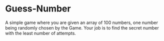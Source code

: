 # Guess-Number
A simple game where you are given an array of 100 numbers, one number being randomly chosen by the Game. Your job is to find the secret number with the least number of attempts. 
